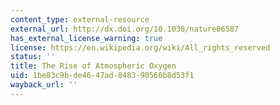 ```yaml
---
content_type: external-resource
external_url: http://dx.doi.org/10.1038/nature06587
has_external_license_warning: true
license: https://en.wikipedia.org/wiki/All_rights_reserved
status: ''
title: The Rise of Atmospheric Oxygen
uid: 1be83c9b-de46-47ad-8483-90560b8d53f1
wayback_url: ''
---
```

